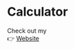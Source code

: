 # Calculator
<p>Check out my <br> 👉 <a href="https://chriscash2020.github.io/Calculator/">Website</a></p>
